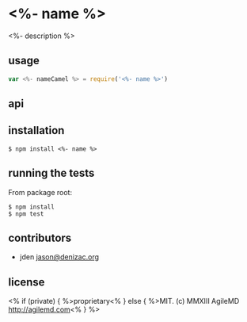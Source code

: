# <%- name %>
<%- description %>

## usage
```js
var <%- nameCamel %> = require('<%- name %>')
```


## api


## installation

    $ npm install <%- name %>


## running the tests

From package root:

    $ npm install
    $ npm test


## contributors

- jden <jason@denizac.org>


## license
<% if (private) {
  %>proprietary<%
} else {
  %>MIT. (c) MMXIII AgileMD http://agilemd.com<%
} %>
